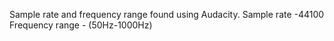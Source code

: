 Sample rate and frequency range found using Audacity.
Sample rate -44100
Frequency range - (50Hz-1000Hz)
